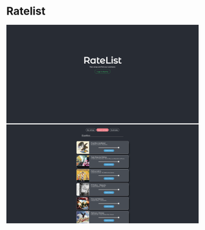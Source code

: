 # Ratelist

<div>
  <img src="client/src/assets/Login.png" alt="Home" width="1000">
  <img src="client/src/assets/Search.png" alt="Create Event" width="1000">
</div>


